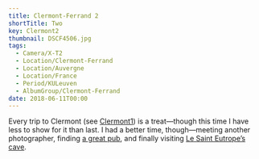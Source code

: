 ```yaml
---
title: Clermont-Ferrand 2
shortTitle: Two
key: Clermont2
thumbnail: DSCF4506.jpg
tags:
  - Camera/X-T2
  - Location/Clermont-Ferrand
  - Location/Auvergne
  - Location/France
  - Period/KULeuven
  - AlbumGroup/Clermont-Ferrand
date: 2018-06-11T00:00
---
```

Every trip to Clermont (see [Clermont1](/albums/clermont-1)) is a treat—though this time I have less to show for it than last. I had a better time, though—meeting another photographer, finding [a great pub](https://www.the-salvation-jane.fr), and finally visiting [Le Saint Eutrope’s cave](http://www.sainteutrope.com).
